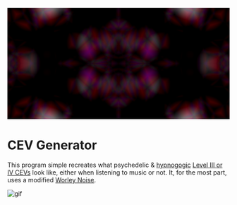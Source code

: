 ![screenshot](GitHub/RMimage.png)

# CEV Generator 

This program simple recreates what psychedelic & [hypnogogic](https://en.wikipedia.org/wiki/Hypnagogia) [Level III or IV CEVs](https://en.wikipedia.org/wiki/Closed-eye_hallucination) look like, either when listening to music or not. It, for the most part, uses a modified [Worley Noise](https://en.wikipedia.org/wiki/Worley_noise).

![gif](GitHub/RMgif.gif)
